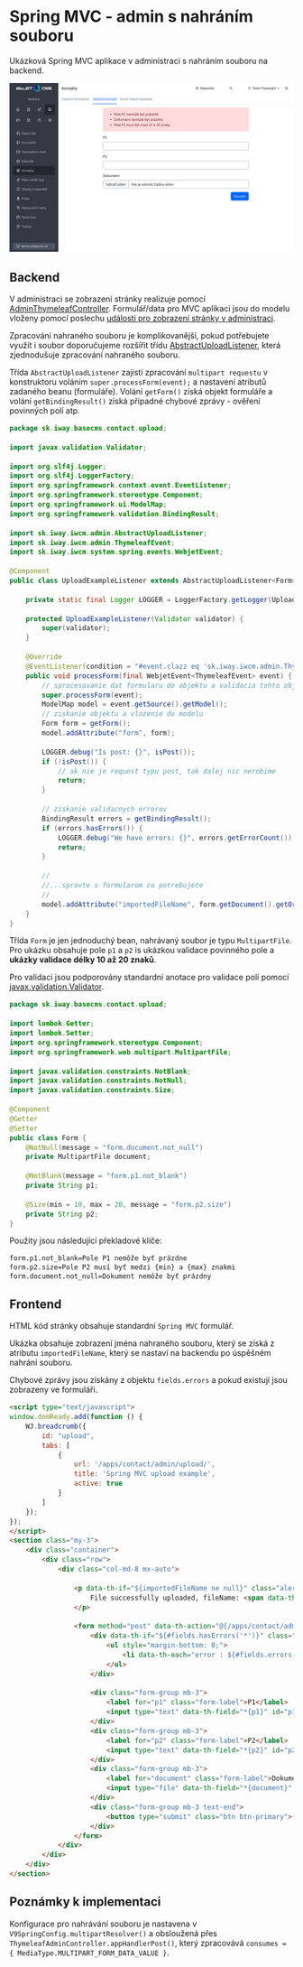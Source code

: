 # Spring MVC - admin s nahráním souboru

Ukázková Spring MVC aplikace v administraci s nahráním souboru na backend.

![](admin-upload.png)

## Backend

V administraci se zobrazení stránky realizuje pomocí [AdminThymeleafController](../../developer/frameworks/README.md). Formulář/data pro MVC aplikaci jsou do modelu vloženy pomocí poslechu [události pro zobrazení stránky v administraci](../../developer/frameworks/thymeleaf.md#vložení-vlastních-objektů-do-modelu).

Zpracování nahraného souboru je komplikovanější, pokud potřebujete využít i soubor doporučujeme rozšířit třídu [AbstractUploadListener](../../../javadoc/sk/iway/iwcm/admin/AbstractUploadListener.html), která zjednodušuje zpracování nahraného souboru.

Třída `AbstractUploadListener` zajistí zpracování `multipart requestu` v konstruktoru voláním `super.processForm(event);` a nastavení atributů zadaného beanu (formuláře). Volání `getForm()` získá objekt formuláře a volání `getBindingResult()` získá případné chybové zprávy - ověření povinných polí atp.

```java
package sk.iway.basecms.contact.upload;

import javax.validation.Validator;

import org.slf4j.Logger;
import org.slf4j.LoggerFactory;
import org.springframework.context.event.EventListener;
import org.springframework.stereotype.Component;
import org.springframework.ui.ModelMap;
import org.springframework.validation.BindingResult;

import sk.iway.iwcm.admin.AbstractUploadListener;
import sk.iway.iwcm.admin.ThymeleafEvent;
import sk.iway.iwcm.system.spring.events.WebjetEvent;

@Component
public class UploadExampleListener extends AbstractUploadListener<Form> {

    private static final Logger LOGGER = LoggerFactory.getLogger(UploadExampleListener.class);

    protected UploadExampleListener(Validator validator) {
        super(validator);
    }

    @Override
    @EventListener(condition = "#event.clazz eq 'sk.iway.iwcm.admin.ThymeleafEvent' && event.source.page=='contact' && event.source.subpage=='upload'")
    public void processForm(final WebjetEvent<ThymeleafEvent> event) {
        // sprocesovanie dat formularu do objektu a validacia tohto objektu
        super.processForm(event);
        ModelMap model = event.getSource().getModel();
        // ziskanie objektu a vlozenie do modelu
        Form form = getForm();
        model.addAttribute("form", form);

        LOGGER.debug("Is post: {}", isPost());
        if (!isPost()) {
            // ak nie je request typu post, tak dalej nic nerobime
            return;
        }

        // ziskanie validacnych errorov
        BindingResult errors = getBindingResult();
        if (errors.hasErrors()) {
            LOGGER.debug("We have errors: {}", errors.getErrorCount());
            return;
        }

        //
        //...spravte s formularom co potrebujete
        //
        model.addAttribute("importedFileName", form.getDocument().getOriginalFilename());
    }
}
```

Třída `Form` je jen jednoduchý bean, nahrávaný soubor je typu `MultipartFile`. Pro ukázku obsahuje pole `p1` a `p2` is ukázkou validace povinného pole a **ukázky validace délky 10 až 20 znaků**.

Pro validaci jsou podporovány standardní anotace pro validace polí pomocí [javax.validation.Validator](https://www.baeldung.com/javax-validation).

```java
package sk.iway.basecms.contact.upload;

import lombok.Getter;
import lombok.Setter;
import org.springframework.stereotype.Component;
import org.springframework.web.multipart.MultipartFile;

import javax.validation.constraints.NotBlank;
import javax.validation.constraints.NotNull;
import javax.validation.constraints.Size;

@Component
@Getter
@Setter
public class Form {
    @NotNull(message = "form.document.not_null")
    private MultipartFile document;

    @NotBlank(message = "form.p1.not_blank")
    private String p1;

    @Size(min = 10, max = 20, message = "form.p2.size")
    private String p2;
}
```

Použity jsou následující překladové klíče:

```
form.p1.not_blank=Pole P1 nemôže byť prázdne
form.p2.size=Pole P2 musí byť medzi {min} a {max} znakmi
form.document.not_null=Dokument nemôže byť prázdny
```

## Frontend

HTML kód stránky obsahuje standardní `Spring MVC` formulář.

Ukázka obsahuje zobrazení jména nahraného souboru, který se získá z atributu `importedFileName`, který se nastaví na backendu po úspěšném nahrání souboru.

Chybové zprávy jsou získány z objektu `fields.errors` a pokud existují jsou zobrazeny ve formuláři.

```html
<script type="text/javascript">
window.domReady.add(function () {
    WJ.breadcrumb({
        id: "upload",
        tabs: [
            {
                url: '/apps/contact/admin/upload/',
                title: 'Spring MVC upload example',
                active: true
            }
        ]
    });
});
</script>
<section class="my-3">
    <div class="container">
        <div class="row">
            <div class="col-md-8 mx-auto">

                <p data-th-if="${importedFileName ne null}" class="alert alert-success">
                    File successfully uploaded, fileName: <span data-th-text="${importedFileName}"></span>
                </p>

                <form method="post" data-th-action="@{/apps/contact/admin/upload/}" data-th-object="${form}" enctype="multipart/form-data">
                    <div data-th-if="${#fields.hasErrors('*')}" class="alert alert-danger">
                        <ul style="margin-bottom: 0;">
                            <li data-th-each="error : ${#fields.errors('*')}" data-th-text="${error}">error</li>
                        </ul>
                    </div>

                    <div class="form-group mb-3">
                        <label for="p1" class="form-label">P1</label>
                        <input type="text" data-th-field="*{p1}" id="p1" class="form-control">
                    </div>
                    <div class="form-group mb-3">
                        <label for="p2" class="form-label">P2</label>
                        <input type="text" data-th-field="*{p2}" id="p2" class="form-control">
                    </div>
                    <div class="form-group mb-3">
                        <label for="document" class="form-label">Dokument</label>
                        <input type="file" data-th-field="*{document}" id="document" class="form-control">
                    </div>
                    <div class="form-group mb-3 text-end">
                        <button type="submit" class="btn btn-primary">[[#{button.submit}]]</button>
                    </div>
                </form>
            </div>
        </div>
    </div>
</section>
```

## Poznámky k implementaci

Konfigurace pro nahrávání souboru je nastavena v `V9SpringConfig.multipartResolver()` a obsloužená přes `ThymeleafAdminController.appHandlerPost()`, který zpracovává `consumes = { MediaType.MULTIPART_FORM_DATA_VALUE }`.
